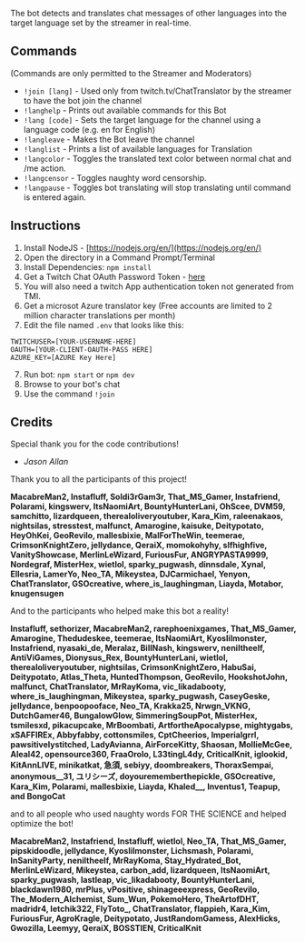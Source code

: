 
The bot detects and translates chat messages of other languages into the target language set by the streamer in real-time.


## Commands ##
(Commands are only permitted to the Streamer and Moderators)

* `!join [lang]` - Used only from twitch.tv/ChatTranslator by the streamer to have the bot join the channel
* `!langhelp` - Prints out available commands for this Bot
* `!lang [code]` - Sets the target language for the channel using a language code (e.g. en for English)
* `!langleave` - Makes the Bot leave the channel
* `!langlist` - Prints a list of available languages for Translation
* `!langcolor` - Toggles the translated text color between normal chat and /me action.
* `!langcensor` - Toggles naughty word censorship.
* `!langpause` - Toggles bot translating will stop translating until command is entered again.
## Instructions ##

1. Install NodeJS - [https://nodejs.org/en/](https://nodejs.org/en/)
2. Open the directory in a Command Prompt/Terminal
3. Install Dependencies: `npm install`
4. Get a Twitch Chat OAuth Password Token - [here](http://twitchapps.com/tmi/)
5. You will also need a twitch App authentication token not generated from TMI.
6. Get a microsot Azure translator key (Free accounts are limited to 2 million character translations per month)
7. Edit the file named `.env` that looks like this:
```env
TWITCHUSER=[YOUR-USERNAME-HERE]
OAUTH=[YOUR-CLIENT-OAUTH-PASS HERE]
AZURE_KEY=[AZURE Key Here]
```
7. Run bot: `npm start` or `npm dev`
8. Browse to your bot's chat
9. Use the command `!join`

## Credits ##

Special thank you for the code contributions!

- *Jason Allan*

Thank you to all the participants of this project!

**MacabreMan2, Instafluff, Soldi3rGam3r, That_MS_Gamer, Instafriend, Polarami, kingswerv, ItsNaomiArt, BountyHunterLani, OhScee, DVM59, samchitto, lizardqueen, therealoliveryoutuber, Kara_Kim, raleenakaos, nightsilas, stresstest, malfunct, Amarogine, kaisuke, Deitypotato, HeyOhKei, GeoRevilo, mallesbixie, MalForTheWin, teemerae, CrimsonKnightZero, jellydance, QeraiX, momokohyhy, slfhighfive, VanityShowcase, MerlinLeWizard, FuriousFur, ANGRYPASTA9999, Nordegraf, MisterHex, wietlol, sparky_pugwash, dinnsdale, Xynal, Ellesria, LamerYo, Neo_TA, Mikeystea, DJCarmichael, Yenyon, ChatTranslator, GSOcreative, where_is_laughingman, Liayda, Motabor, knugensugen**

And to the participants who helped make this bot a reality!

**Instafluff, sethorizer, MacabreMan2, rarephoenixgames, That_MS_Gamer, Amarogine, Thedudeskee, teemerae, ItsNaomiArt, Kyoslilmonster, Instafriend, nyasaki_de, Meralaz, BillNash, kingswerv, neniltheelf, AntiViGames, Dionysus_Rex, BountyHunterLani, wietlol, therealoliveryoutuber, nightsilas, CrimsonKnightZero, HabuSai, Deitypotato, Atlas_Theta, HuntedThompson, GeoRevilo, HookshotJohn, malfunct, ChatTranslator, MrRayKoma, vic_likadabooty, where_is_laughingman, Mikeystea, sparky_pugwash, CaseyGeske, jellydance, benpoopooface, Neo_TA, Krakka25, Nrwgn_VKNG, DutchGamer46, BungalowGlow, SimmeringSoupPot, MisterHex, tsmilesxd, pikacupcake, MrBoombati, ArtfortheApocalypse, mightygabs, xSAFFIREx, Abbyfabby, cottonsmiles, CptCheerios, Imperialgrrl, pawsitivelystitched, LadyAvianna, AirForceKitty, Shaosan, MollieMcGee, Aleal42, opensource360, FraaOrolo, L33tingL4dy, CriticalKnit, iglookid, KitAnnLIVE, minikatkat, 急須, sebiyy, doombreakers, ThoraxSempai, anonymous__31, ユリシーズ, doyourememberthepickle, GSOcreative, Kara_Kim, Polarami, mallesbixie, Liayda, Khaled__, Inventus1, Teapup, and BongoCat**

and to all people who used naughty words FOR THE SCIENCE and helped optimize the bot!

**MacabreMan2, Instafriend, Instafluff, wietlol, Neo_TA, That_MS_Gamer, pipskidoodle, jellydance, Kyoslilmonster, Lichsmash, Polarami, InSanityParty, neniltheelf, MrRayKoma, Stay_Hydrated_Bot, MerlinLeWizard, Mikeystea, carbon_add, lizardqueen, ItsNaomiArt, sparky_pugwash, lastleap, vic_likadabooty, BountyHunterLani, blackdawn1980, mrPlus, vPositive, shinageeexpress, GeoRevilo, The_Modern_Alchemist, Sum_Wun, PokemoHero, TheArtofDHT, madridr4, letchik322, FlyToto_, ChatTranslator, flappieh, Kara_Kim, FuriousFur, AgroKragle, Deitypotato, JustRandomGamess, AlexHicks, Gwozilla, Leemyy, QeraiX, BOSSTIEN, CriticalKnit**

